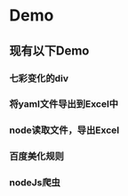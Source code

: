 # Demo

## 现有以下Demo

### 七彩变化的div

### 将yaml文件导出到Excel中

### node读取文件，导出Excel

### 百度美化规则

### nodeJs爬虫